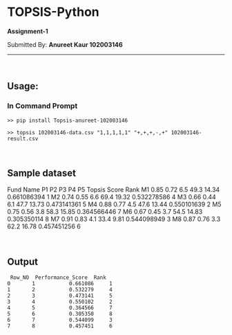 # TOPSIS-Python

**Assignment-1**


Submitted By: **Anureet Kaur 102003146**

***


<br>

## Usage:


### In Command Prompt
```
>> pip install Topsis-anureet-102003146

>> topsis 102003146-data.csv "1,1,1,1,1" "+,+,+,-,+" 102003146-result.csv

```

<br>

## Sample dataset


Fund Name	P1	P2	P3	P4	P5	Topsis Score	Rank
M1	     0.85	0.72	6.5	49.3	14.34	0.661086394	         1
M2	     0.74	0.55	6.6	69.4	19.32	0.532278586      	   4
M3	     0.66	0.44	6.1	47.7	13.73	0.473141361	         5
M4	     0.88	0.77	4.5	47.6	13.44	0.550101639	         2
M5	     0.75	0.56	3.8	58.3	15.85	0.364566446	         7
M6	     0.67	0.45	3.7	54.5	14.83	0.305350114	         8
M7	     0.91	0.83	4.1	33.4	9.81	0.544098949	         3
M8	     0.87	0.76	3.3	62.2	16.78	0.457451256	         6


<br>

## Output

```
 Row_NO  Performance_Score  Rank
0       1           0.661086     1
1       2           0.532279     4
2       3           0.473141     5
3       4           0.550102     2
4       5           0.364566     7
5       6           0.305350     8
6       7           0.544099     3
7       8           0.457451     6
```